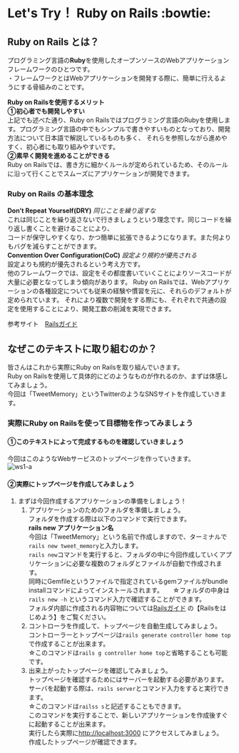 # Let's Try！ Ruby on Rails :bowtie:
## Ruby on Rails とは？
プログラミング言語の**Ruby**を使用したオープンソースのWebアプリケーションフレームワークのひとつです。   
・フレームワークとはWebアプリケーションを開発する際に、簡単に行えるようにする骨組みのことです。  

**Ruby on Railsを使用するメリット**  
**①初心者でも開発しやすい**  
上記でも述べた通り、Ruby on Railsではプログラミング言語のRubyを使用します。プログラミング言語の中でもシンプルで書きやすいものとなっており、開発方法について日本語で解説しているものも多く、
それらを参照しながら進めやすく、初心者にも取り組みやすいです。  
**②素早く開発を進めることができる**  
Ruby on Railsでは、書き方に細かくルールが定められているため、そのルールに沿って行くことでスムーズにアプリケーションが開発できます。

### Ruby on Rails の基本理念
**Don’t Repeat Yourself(DRY)** *同じことを繰り返すな*  
これは同じことを繰り返さないで行きましょうという理念です。同じコードを繰り返し書くことを避けることにより、  
コードが保守しやすくなり、かつ簡単に拡張できるようになります。また何よりもバグを減らすことができます。  
**Convention Over Configuration(CoC)** *設定より規約が優先される*  
設定よりも規約が優先されるという考え方です。  
他のフレームワークでは、設定をその都度書いていくことによりソースコードが大量に必要となってしまう傾向があります。
Ruby on Railsでは、Webアプリケーションの各種設定についても従来の経験や慣習を元に、それらのデフォルトが定められています。
それにより複数で開発をする際にも、それぞれで共通の設定を使用することにより、開発工数の削減を実現できます。

参考サイト　[Railsガイド](https://railsguides.jp/)


## なぜこのテキストに取り組むのか？
皆さんはこれから実際にRuby on Railsを取り組んでいきます。  
Ruby on Railsを使用して具体的にどのようなものが作れるのか、まずは体感してみましょう。  
今回は「TweetMemory」というTwitterのようなSNSサイトを作成していきます。  

### 実際にRuby on Railsを使って目標物を作ってみましょう
#### ①このテキストによって完成するものを確認していきましょう
今回はこのようなWebサービスのトップページを作っていきます。   
![ws1-a](https://user-images.githubusercontent.com/64009174/80331023-e1486c00-8881-11ea-9aad-7e8a4d9b7e11.png)


#### ②実際にトップページを作成してみましょう
1. まずは今回作成するアプリケーションの準備をしましょう！  
   1. アプリケーションのためのフォルダを準備しましょう。  
    フォルダを作成する際は以下のコマンドで実行できます。  
    __rails new アプリケーション名__  
    今回は「TweetMemory」という名前で作成しますので、ターミナルで`rails new tweet_memory`と入力します。  
    `rails new`コマンドを実行すると、フォルダの中に今回作成していくアプリケーションに必要な複数のフォルダとファイルが自動で作成されます。  
    同時にGemfileというファイルで指定されているgemファイルがbundle installコマンドによってインストールされます。    　
    ☆フォルダの中身は `rails new -h` というコマンド入力で確認することができます。  
     フォルダ内部に作成される内容物については[Railsガイド](https://railsguides.jp/) の【Railsをはじめよう】をご覧ください。  
   1. コントローラを作成して、トップページを自動生成してみましょう。  
      コントローラーとトップページは`rails generate controller home top`で作成することが出来ます。    
      ☆このコマンドは`rails g controller home top`と省略することも可能です。
   1. 出来上がったトップページを確認してみましょう。  
      トップページを確認するためにはサーバーを起動する必要があります。  
      サーバを起動する際は、`rails server`とコマンド入力をすると実行できます。  
      ☆このコマンドは`railss s`と記述することもできます。  
      このコマンドを実行することで、新しいアプリケーションを作成後すぐに起動することが出来ます。  
      実行したら実際に[http://localhost:3000](http://localhost:3000) にアクセスしてみましょう。  
      作成したトップページが確認できます。
